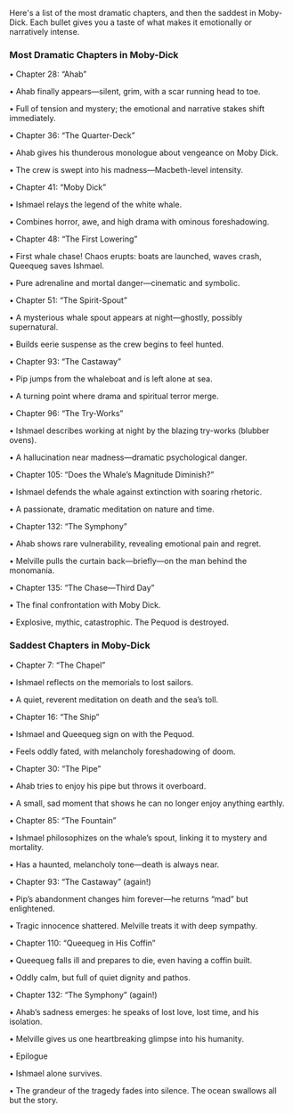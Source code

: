 
Here's a list of the most dramatic chapters, and then the saddest in Moby-Dick. Each bullet gives you a taste of what makes it emotionally or narratively intense.


### Most Dramatic Chapters in Moby-Dick

• Chapter 28: “Ahab”

• Ahab finally appears—silent, grim, with a scar running head to toe.

• Full of tension and mystery; the emotional and narrative stakes shift immediately.

• Chapter 36: “The Quarter-Deck”

• Ahab gives his thunderous monologue about vengeance on Moby Dick.

• The crew is swept into his madness—Macbeth-level intensity.

• Chapter 41: “Moby Dick”

• Ishmael relays the legend of the white whale.

• Combines horror, awe, and high drama with ominous foreshadowing.

• Chapter 48: “The First Lowering”

• First whale chase! Chaos erupts: boats are launched, waves crash, Queequeg saves Ishmael.

• Pure adrenaline and mortal danger—cinematic and symbolic.

• Chapter 51: “The Spirit-Spout”

• A mysterious whale spout appears at night—ghostly, possibly supernatural.

• Builds eerie suspense as the crew begins to feel hunted.

• Chapter 93: “The Castaway”

• Pip jumps from the whaleboat and is left alone at sea.

• A turning point where drama and spiritual terror merge.

• Chapter 96: “The Try-Works”

• Ishmael describes working at night by the blazing try-works (blubber ovens).

• A hallucination near madness—dramatic psychological danger.

• Chapter 105: “Does the Whale’s Magnitude Diminish?”

• Ishmael defends the whale against extinction with soaring rhetoric.

• A passionate, dramatic meditation on nature and time.

• Chapter 132: “The Symphony”

• Ahab shows rare vulnerability, revealing emotional pain and regret.

• Melville pulls the curtain back—briefly—on the man behind the monomania.

• Chapter 135: “The Chase—Third Day”

• The final confrontation with Moby Dick.

• Explosive, mythic, catastrophic. The Pequod is destroyed.

  

### Saddest Chapters in Moby-Dick

• Chapter 7: “The Chapel”

• Ishmael reflects on the memorials to lost sailors.

• A quiet, reverent meditation on death and the sea’s toll.

• Chapter 16: “The Ship”

• Ishmael and Queequeg sign on with the Pequod.

• Feels oddly fated, with melancholy foreshadowing of doom.

• Chapter 30: “The Pipe”

• Ahab tries to enjoy his pipe but throws it overboard.

• A small, sad moment that shows he can no longer enjoy anything earthly.

• Chapter 85: “The Fountain”

• Ishmael philosophizes on the whale’s spout, linking it to mystery and mortality.

• Has a haunted, melancholy tone—death is always near.

• Chapter 93: “The Castaway” (again!)

• Pip’s abandonment changes him forever—he returns “mad” but enlightened.

• Tragic innocence shattered. Melville treats it with deep sympathy.

• Chapter 110: “Queequeg in His Coffin”

• Queequeg falls ill and prepares to die, even having a coffin built.

• Oddly calm, but full of quiet dignity and pathos.

• Chapter 132: “The Symphony” (again!)

• Ahab’s sadness emerges: he speaks of lost love, lost time, and his isolation.

• Melville gives us one heartbreaking glimpse into his humanity.

• Epilogue

• Ishmael alone survives.

• The grandeur of the tragedy fades into silence. The ocean swallows all but the story.

  